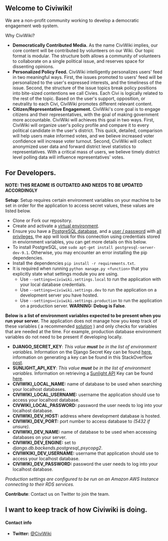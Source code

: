 Welcome to Civiwiki!
-------------------

We are a non-profit community working to develop a democratic engagement web system.

Why CiviWiki?

* **Democratically Contributed Media.** As the name CiviWiki implies, our core content will be contributed by volunteers on our Wiki. Our topic format is modular. The structure both allows a community of volunteers to collaborate on a single political issue, and reserves space for dissenting opinions.
* **Personalized Policy Feed.** CiviWiki intelligently personalizes users' feed in two meaningful ways. First, the issues promoted to users' feed will be personalized to the user's expressed interests, and the timeliness of the issue. Second, the structure of the issue topics break policy positions into bite-sized contentions we call Civies. Each Civi is logically related to the rest of the topic. Based on the user's support, opposition, or neutrality to each Civi, CiviWiki promotes different relevant content.
* **Citizen/Representative Engagement.** CiviWiki's core goal is to engage citizens and their representatives, with the goal of making government more accountable. CiviWiki will achieves this goal in two ways. First, CiviWiki will organize user's policy profile and compare it to every political candidate in the user's district. This quick, detailed, comparison will help users make informed votes, and we believe increased voter confidence will increase voter turnout. Second, CiviWiki will collect anonymized user data and forward district level statistics to representatives. With a critical mass of users, we believe timely district level polling data will influence representatives' votes.

For Developers.
---------------

**NOTE: THIS README IS OUTDATED AND NEEDS TO BE UPDATED ACCORDINGLY**

**Setup**: Setup requires certain environment variables on your machine to be set in order for the application to access secret values, these values are listed below.
* Clone or Fork our repository.
* Create and activate a [virtual environment](http://docs.python-guide.org/en/latest/dev/virtualenvs/).
* Ensure you have a [PostgreSQL database](https://www.postgresql.org/docs/9.1/static/app-createdb.html), and a [user / password](https://www.postgresql.org/docs/9.1/static/app-createuser.html) with [all privileges](https://www.postgresql.org/docs/9.0/static/sql-grant.html), the app will look for this connection using credentials stored in enviornment variables, you can get more details on this below.
* To install PostgreSQL, use `sudo apt-get install postgresql-server-dev-9.1`.  Otherwise, you may encounter an error installing the pip dependencies.
* Install the dependencies `pip install -r requirements.txt`.
* It is required when running `python manage.py <function>` that you explicitly state what settings module you are using.
  * Use `--settings=civiwiki.settings.local` to run the application with your local database credentials.
  * Use `--settings=civiwiki.settings.dev` to run the application on a development server you have hosted.
  * Use `--settings=civiwiki.settings.production` to run the application on a production server. **WARNING: Debug is False**.

**Below is a list of environment variables expected to be present when you run your server.** The application does not manage how you keep track of these variables ( a recommended [solution](http://stackoverflow.com/a/11134336) ) and only checks for variables that are needed at the time. For example, production database environment variables do not need to be present if developing locally.
* **DJANGO_SECRET_KEY**: _This value **must** be in the list of environment variables._ Information on the Django Secret Key can be found [here](https://docs.djangoproject.com/en/1.8/ref/settings/#secret-key), information on generating a key can be found in this StackOverflow [post](http://stackoverflow.com/questions/4664724/distributing-django-projects-with-unique-secret-keys/16630719#16630719).
* **SUNLIGHT_API_KEY**: _This value **must** be in the list of environment variables._ Information on retrieving a [Sunlight API](https://sunlightfoundation.com/api) Key can be found [here](https://sunlightfoundation.com/api/accounts/register/).
* **CIVIWIKI_LOCAL_NAME:** name of database to be used when searching your localhost databases.
* **CIVIWIKI_LOCAL_USERNAME:** username the application should use to access your localhost database.
* **CIVWIKI_LOCAL_PASSWORD:** password the user needs to log into your localhost database.
* **CIVIWIKI_DEV_HOST:** address where development database is hosted.
* **CIVIWIKI_DEV_PORT:** port number to access database to _(5432 if unsure)_.
* **CIVIWIKI_DEV_NAME:** name of database to be used when accessing databases on your server.
* **CIVIWIKI_DEV_ENGINE:** set to _django.db.backends.postgresql_psycopg2_.
* **CIVIWKIKI_DEV_USERNAME:** username that application should use to access your localhost database.
* **CIVIWIKI_DEV_PASSWORD:** password the user needs to log into your localhost database.

_Production settings are configured to be run on an Amazon AWS Instance connecting to their RDS services._



**Contribute**:
Contact us on Twitter to join the team.

I want to keep track of how Civiwiki is doing.
----------------------------------------------

#### Contact info

* **Twitter:** [@CiviWiki](https://twitter.com/civiwiki)
